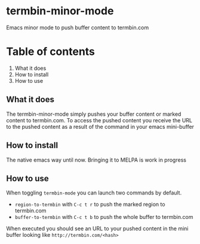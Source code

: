 
# termbin-minor-mode
Emacs minor mode to push buffer content to termbin.com


# Table of contents

 1. What it does
 2. How to install
 3. How to use

## What it does
The termbin-minor-mode simply pushes your buffer content or marked content to termbin.com. To access the pushed content you receive the URL to the pushed content as a result of the command in your emacs mini-buffer

## How to install
The native emacs way until now. Bringing it to MELPA is work in progress

## How to use
When toggling `termbin-mode` you can launch two commands by default.

 - `region-to-termbin` with `C-c t r` to push the marked region to termbin.com
 - `buffer-to-termbin` with `C-c t b` to push the whole buffer to termbin.com

When executed you should see an URL to your pushed content in the mini buffer looking like `http://termbin.com/<hash>`
